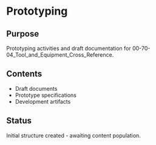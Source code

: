 # Prototyping

## Purpose
Prototyping activities and draft documentation for 00-70-04_Tool_and_Equipment_Cross_Reference.

## Contents
- Draft documents
- Prototype specifications
- Development artifacts

## Status
Initial structure created - awaiting content population.
